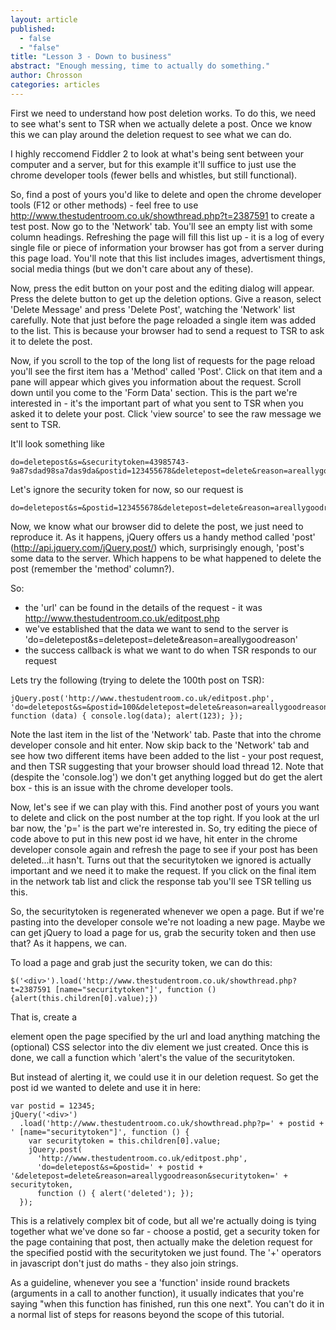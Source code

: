 ```yaml
---
layout: article
published: 
  - false
  - "false"
title: "Lesson 3 - Down to business"
abstract: "Enough messing, time to actually do something."
author: Chrosson
categories: articles
---
```


First we need to understand how post deletion works. To do this, we need to see what's sent to TSR when we actually delete a post. Once we know this we can play around the deletion request to see what we can do.

I highly reccomend Fiddler 2 to look at what's being sent between your computer and a server, but for this example it'll suffice to just use the chrome developer tools (fewer bells and whistles, but still functional).

So, find a post of yours you'd like to delete and open the chrome developer tools (F12 or other methods) - feel free to use http://www.thestudentroom.co.uk/showthread.php?t=2387591 to create a test post. Now go to the 'Network' tab. You'll see an empty list with some column headings. Refreshing the page will fill this list up - it is a log of every single file or piece of information your browser has got from a server during this page load. You'll note that this list includes images, advertisment things, social media things (but we don't care about any of these).

Now, press the edit button on your post and the editing dialog will appear. Press the delete button to get up the deletion options. Give a reason, select 'Delete Message' and press 'Delete Post', watching the 'Network' list carefully. Note that just before the page reloaded a single item was added to the list. This is because your browser had to send a request to TSR to ask it to delete the post.

Now, if you scroll to the top of the long list of requests for the page reload you'll see the first item has a 'Method' called 'Post'. Click on that item and a pane will appear which gives you information about the request. Scroll down until you come to the 'Form Data' section. This is the part we're interested in - it's the important part of what you sent to TSR when you asked it to delete your post. Click 'view source' to see the raw message we sent to TSR.

It'll look something like

```
do=deletepost&s=&securitytoken=43985743-9a87sdad98sa7das9da&postid=123455678&deletepost=delete&reason=areallygoodreason
```

Let's ignore the security token for now, so our request is

```
do=deletepost&s=&postid=123455678&deletepost=delete&reason=areallygoodreason
```

Now, we know what our browser did to delete the post, we just need to reproduce it. As it happens, jQuery offers us a handy method called 'post' (http://api.jquery.com/jQuery.post/) which, surprisingly enough, 'post's some data to the server. Which happens to be what happened to delete the post (remember the 'method' column?).

So:
 - the 'url' can be found in the details of the request - it was http://www.thestudentroom.co.uk/editpost.php
 - we've established that the data we want to send to the server is 'do=deletepost&s=deletepost=delete&reason=areallygoodreason'
 - the success callback is what we want to do when TSR responds to our request

Lets try the following (trying to delete the 100th post on TSR):

```
jQuery.post('http://www.thestudentroom.co.uk/editpost.php', 'do=deletepost&s=&postid=100&deletepost=delete&reason=areallygoodreason', function (data) { console.log(data); alert(123); });
```

Note the last item in the list of the 'Network' tab. Paste that into the chrome developer console and hit enter. Now skip back to the 'Network' tab and see how two different items have been added to the list - your post request, and then TSR suggesting that your browser should load thread 12. Note that (despite the 'console.log') we don't get anything logged but do get the alert box - this is an issue with the chrome developer tools.

Now, let's see if we can play with this. Find another post of yours you want to delete and click on the post number at the top right. If you look at the url bar now, the 'p=' is the part we're interested in. So, try editing the piece of code above to put in this new post id we have, hit enter in the chrome developer console again and refresh the page to see if your post has been deleted...it hasn't. Turns out that the securitytoken we ignored is actually important and we need it to make the request. If you click on the final item in the network tab list and click the response tab you'll see TSR telling us this.

So, the securitytoken is regenerated whenever we open a page. But if we're pasting into the developer console we're not loading a new page. Maybe we can get jQuery to load a page for us, grab the security token and then use that? As it happens, we can.

To load a page and grab just the security token, we can do this:

```
$('<div>').load('http://www.thestudentroom.co.uk/showthread.php?t=2387591 [name="securitytoken"]', function () {alert(this.children[0].value);})
```

That is, create a <div> element open the page specified by the url and load anything matching the (optional) CSS selector into the div element we just created. Once this is done, we call a function which 'alert's the value of the securitytoken.

But instead of alerting it, we could use it in our deletion request. So get the post id we wanted to delete and use it in here:

```
var postid = 12345;
jQuery('<div>')
  .load('http://www.thestudentroom.co.uk/showthread.php?p=' + postid + ' [name="securitytoken"]', function () {
    var securitytoken = this.children[0].value;
    jQuery.post(
      'http://www.thestudentroom.co.uk/editpost.php',
      'do=deletepost&s=&postid=' + postid + '&deletepost=delete&reason=areallygoodreason&securitytoken=' + securitytoken,
      function () { alert('deleted'); });
  });
```

This is a relatively complex bit of code, but all we're actually doing is tying together what we've done so far - choose a postid, get a security token for the page containing that post, then actually make the deletion request for the specified postid with the securitytoken we just found. The '+' operators in javascript don't just do maths - they also join strings.

As a guideline, whenever you see a 'function' inside round brackets (arguments in a call to another function), it usually indicates that you're saying "when this function has finished, run this one next". You can't do it in a normal list of steps for reasons beyond the scope of this tutorial.
